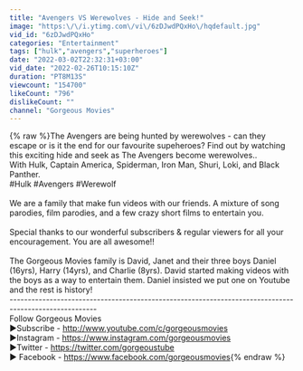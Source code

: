 ```yaml
---
title: "Avengers VS Werewolves - Hide and Seek!"
image: "https:\/\/i.ytimg.com\/vi\/6zDJwdPQxHo\/hqdefault.jpg"
vid_id: "6zDJwdPQxHo"
categories: "Entertainment"
tags: ["hulk","avengers","superheroes"]
date: "2022-03-02T22:32:31+03:00"
vid_date: "2022-02-26T10:15:10Z"
duration: "PT8M13S"
viewcount: "154700"
likeCount: "796"
dislikeCount: ""
channel: "Gorgeous Movies"
---
```

{% raw %}The Avengers are being hunted by werewolves - can they escape or is it the end for our favourite supeheroes? Find out by watching this exciting hide and seek as The Avengers become werewolves..  <br />With Hulk, Captain America, Spiderman, Iron Man, Shuri, Loki, and Black Panther. <br />#Hulk #Avengers #Werewolf<br /><br />We are a family that make fun videos with our friends. A mixture of song parodies, film parodies, and a few crazy short films to entertain you. <br /><br />Special thanks to our wonderful subscribers &amp; regular viewers for all your encouragement. You are all awesome!! <br /><br />The Gorgeous Movies family is David, Janet and their three boys Daniel (16yrs), Harry (14yrs), and Charlie (8yrs). David started making videos with the boys as a way to entertain them. Daniel insisted we put one on Youtube and the rest is history! <br />------------------------------------------------------------------------------------------------------<br />Follow Gorgeous Movies<br />►Subscribe - <a rel="nofollow" target="blank" href="http://www.youtube.com/c/gorgeousmovies">http://www.youtube.com/c/gorgeousmovies</a><br />►Instagram - <a rel="nofollow" target="blank" href="https://www.instagram.com/gorgeousmovies">https://www.instagram.com/gorgeousmovies</a><br />►Twitter - <a rel="nofollow" target="blank" href="https://twitter.com/gorgeoustube">https://twitter.com/gorgeoustube</a><br />► Facebook - <a rel="nofollow" target="blank" href="https://www.facebook.com/gorgeousmovies">https://www.facebook.com/gorgeousmovies</a>{% endraw %}
